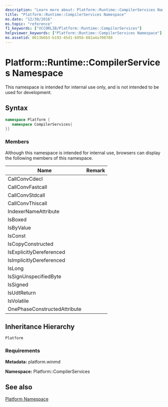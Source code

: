 ```yaml
---
description: "Learn more about: Platform::Runtime::CompilerServices Namespace"
title: "Platform::Runtime::CompilerServices Namespace"
ms.date: "12/30/2016"
ms.topic: "reference"
f1_keywords: ["VCCORLIB/Platform::Runtime::CompilerServices"]
helpviewer_keywords: ["Platform::Runtime::CompilerServices Namespace"]
ms.assetid: 8613b6b3-b193-45d1-b956-881a4a700788
---
```

# Platform::Runtime::CompilerServices Namespace

This namespace is intended for internal use only, and is not intended to be used for development.

## Syntax

```cpp
namespace Platform {
   namespace CompilerServices{
}}
```

### Members

Although this namespace is intended for internal use, browsers can display the following members of this namespace.

|Name|Remark|
|----------|------------|
|CallConvCdecl||
|CallConvFastcall||
|CallConvStdcall||
|CallConvThiscall||
|IndexerNameAttribute||
|IsBoxed||
|IsByValue||
|IsConst||
|IsCopyConstructed||
|IsExplicitlyDereferenced||
|IsImplicitlyDereferenced||
|IsLong||
|IsSignUnspecifiedByte||
|IsSigned||
|IsUdtReturn||
|IsVolatile||
|OnePhaseConstructedAttribute||

## Inheritance Hierarchy

`Platform`

### Requirements

**Metadata:** platform.winmd

**Namespace:** Platform::CompilerServices

## See also

[Platform Namespace](platform-namespace-c-cx.md)
